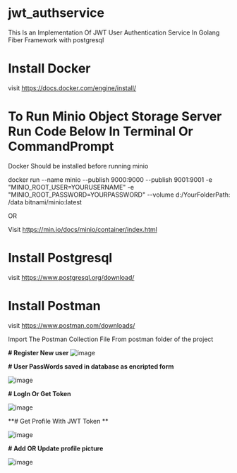 # jwt_authservice
This Is an Implementation Of JWT User Authentication Service In Golang Fiber Framework with postgresql
# Install Docker 
visit https://docs.docker.com/engine/install/
# To Run Minio Object Storage Server Run Code Below In Terminal Or CommandPrompt
Docker Should be installed before running minio 

docker run --name minio  --publish 9000:9000  --publish 9001:9001  -e "MINIO_ROOT_USER=YOURUSERNAME" -e "MINIO_ROOT_PASSWORD=YOURPASSWORD" --volume d:/YourFolderPath: /data bitnami/minio:latest

OR 

Visit https://min.io/docs/minio/container/index.html

# Install Postgresql 

visit https://www.postgresql.org/download/

# Install Postman

visit https://www.postman.com/downloads/

Import The Postman Collection File From postman folder of the project 


**# Register New user**
![image](https://github.com/user-attachments/assets/5c24d474-faf6-479c-830f-48ee2fc1d701)

**# User PassWords saved in database as encripted form**

![image](https://github.com/user-attachments/assets/ebfc796c-e456-4f6d-8249-ea5938d2019c)

**# LogIn Or Get Token**

![image](https://github.com/user-attachments/assets/a53501c1-a5c8-479c-8ee1-debff888eecf)


**# Get Profile With JWT Token **

![image](https://github.com/user-attachments/assets/64fe8846-bb3f-48d2-9e59-fb397e4dd275)

**# Add OR Update profile picture**

![image](https://github.com/user-attachments/assets/215840b1-0573-498f-b90f-8a0d601c417d)






